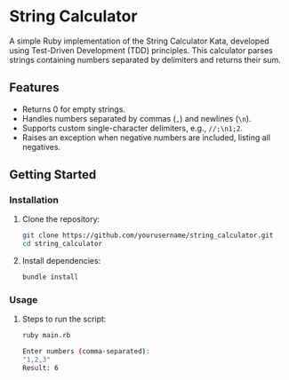 # String Calculator

A simple Ruby implementation of the String Calculator Kata, developed using Test-Driven Development (TDD) principles. This calculator parses strings containing numbers separated by delimiters and returns their sum.

## Features

- Returns 0 for empty strings.
- Handles numbers separated by commas (`,`) and newlines (`\n`).
- Supports custom single-character delimiters, e.g., `//;\n1;2`.
- Raises an exception when negative numbers are included, listing all negatives.

## Getting Started

### Installation

1. Clone the repository:

    ```bash
    git clone https://github.com/yourusername/string_calculator.git
    cd string_calculator
    ```

2. Install dependencies:

    ```bash
    bundle install
    ```

### Usage

1. Steps to run the script:

     ```bash
    ruby main.rb

    Enter numbers (comma-separated):
    "1,2,3"
    Result: 6
    ```

